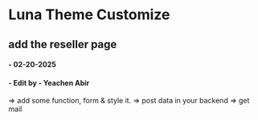 # Luna Theme Customize
 ## add the reseller page
 #### - 02-20-2025
 #### - Edit by - Yeachen Abir
 => add some function, form & style it. 
 => post data in your backend 
 => get mail
